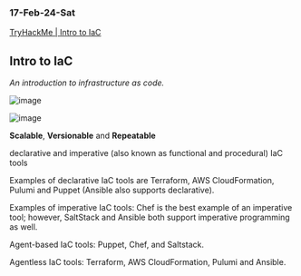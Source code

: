 ### 17-Feb-24-Sat

[TryHackMe | Intro to IaC](https://tryhackme.com/room/introtoiac)

## Intro to IaC

*An introduction to infrastructure as code.*

![image](https://github.com/r1skkam/TryHackMe-Walkthroughs/assets/58542375/92996485-db9c-4159-8e40-546562538f4a)

![image](https://github.com/r1skkam/TryHackMe-Walkthroughs/assets/58542375/b8e3e204-a97e-4b86-ab45-afef9d5a66ae)

**Scalable**, **Versionable** and **Repeatable**

declarative and imperative (also known as functional and procedural) IaC tools

Examples of declarative IaC tools are Terraform, AWS CloudFormation, Pulumi and Puppet (Ansible also supports declarative).

Examples of imperative IaC tools: Chef is the best example of an imperative tool; however, SaltStack and Ansible both support imperative programming as well.

Agent-based IaC tools: Puppet, Chef, and Saltstack.

Agentless IaC tools: Terraform, AWS CloudFormation, Pulumi and Ansible.
